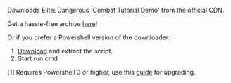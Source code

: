 Downloads Elite: Dangerous 'Combat Tutorial Demo' from the official CDN.

Get a hassle-free archive [here](https://cdn.rawgit.com/xaduha/Combat-Demo-Downloader/BinaryWrapper_0.2/BinaryWrapper/CombatDemoDownloader.zip)!

Or if you prefer a Powershell version of the downloader:

1. [Download](https://github.com/xaduha/Combat-Demo-Downloader/archive/master.zip) and extract the script.
2. Start run.cmd

[1] Requires Powershell 3 or higher, use this [guide](https://social.technet.microsoft.com/wiki/contents/articles/21016.how-to-install-windows-powershell-4-0.aspx) for upgrading.
